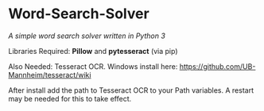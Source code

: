 # Word-Search-Solver
*A simple word search solver written in Python 3*


Libraries Required: **Pillow** and **pytesseract** (via pip)

Also Needed: Tesseract OCR. Windows install here: https://github.com/UB-Mannheim/tesseract/wiki

After install add the path to Tesseract OCR to your Path variables. A restart may be needed for this to take effect.
